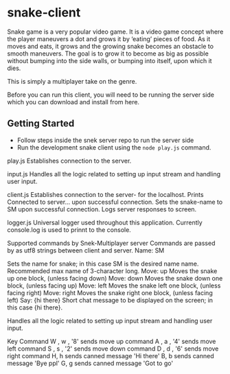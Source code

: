 # snake-client

Snake game is a very popular video game. It is a video game concept where the player maneuvers a dot and grows it by ‘eating’ pieces of food. As it moves and eats, it grows and the growing snake becomes an obstacle to smooth maneuvers. The goal is to grow it to become as big as possible without bumping into the side walls, or bumping into itself, upon which it dies.

This is simply a multiplayer take on the genre.

Before you can run this client, you will need to be running the server side which you can download and install from here. 

## Getting Started

- Follow steps inside the snek server repo to run the server side
- Run the development snake client using the `node play.js` command.

play.js
Establishes connection to the server.

input.js
Handles all the logic related to setting up input stream and handling user input.

client.js
Establishes connection to the server- for the localhost. Prints Connected to server... upon successful connection. Sets the snake-name to SM upon successful connection. Logs server responses to screen.

logger.js
Universal logger used throughout this application. Currently console.log is used to prinnt to the console.


Supported commands by Snek-Multiplayer server
Commands are passed by as utf8 strings between client and server. Name: SM

Sets the name for snake; in this case SM is the desired name name.
Recommended max name of 3-character long. Move: up
Moves the snake up one block, (unless facing down) Move: down
Moves the snake down one block, (unless facing up) Move: left
Moves the snake left one block, (unless facing right) Move: right
Moves the snake right one block, (unless facing left) Say: {hi there}
Short chat message to be displayed on the screen; in this case {hi there}.

Handles all the logic related to setting up input stream and handling user input.

Key	Command
W , w , '8'	  sends move up command
A , a , '4'	  sends move left command
S , s , '2'	  sends move down command
D , d , '6'	  sends move right command
H, h	        sends canned message 'Hi there'
B, b	        sends canned message 'Bye ppl'
G, g	        sends canned message 'Got to go'